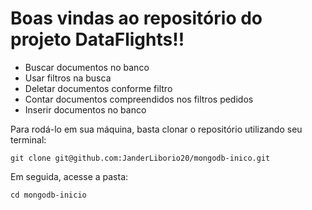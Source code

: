 # Boas vindas ao repositório do projeto DataFlights!!


- Buscar documentos no banco
- Usar filtros na busca
- Deletar documentos conforme filtro
- Contar documentos compreendidos nos filtros pedidos
- Inserir documentos no banco


Para rodá-lo em sua máquina, basta clonar o repositório utilizando seu terminal:

```
git clone git@github.com:JanderLiborio20/mongodb-inico.git
```

Em seguida, acesse a pasta:

```
cd mongodb-inicio